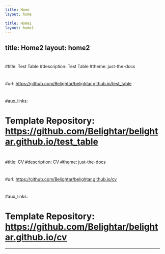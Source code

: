 ```yaml
---
title: Home
layout: home

title: Home1
layout: home1
---
```

title: Home2
layout: home2
---

#
#title: Test Table
#description: Test Table
#theme: just-the-docs
#
#url: https://github.com/Belightar/belightar.github.io/test_table
#
#aux_links:
#  Template Repository: https://github.com/Belightar/belightar.github.io/test_table
#
#
#
#title: CV
#description: CV
#theme: just-the-docs
#
#url: https://github.com/Belightar/belightar.github.io/cv
#
#aux_links:
#  Template Repository: https://github.com/Belightar/belightar.github.io/cv

----

[^1]: [It can take up to 10 minutes for changes to your site to publish after you push the changes to GitHub](https://docs.github.com/en/pages/setting-up-a-github-pages-site-with-jekyll/creating-a-github-pages-site-with-jekyll#creating-your-site).

[Jekyll]: https://jekyllrb.com
[Just the Docs]: https://just-the-docs.github.io/just-the-docs/
[GitHub Pages]: https://docs.github.com/en/pages
[Bundler]: https://bundler.io
[use this template]: https://github.com/just-the-docs/just-the-docs-template/generate
[`jekyll-default-layout`]: https://github.com/benbalter/jekyll-default-layout
[`jekyll-seo-tag`]: https://jekyll.github.io/jekyll-seo-tag
